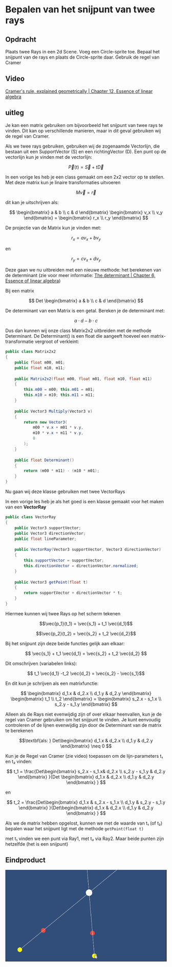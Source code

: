 # Bepalen van het snijpunt van twee rays

## Opdracht

Plaats twee Rays in een 2d Scene. Voeg een Circle-sprite toe. Bepaal het snijpunt van de rays en plaats de Circle-sprite daar. Gebruik de regel van Cramer


## Video

<a href="https://www.youtube.com/watch?v=jBsC34PxzoM&list=PLZHQObOWTQDPD3MizzM2xVFitgF8hE_ab&index=12" target="_blank">Cramer's rule, explained geometrically | Chapter 12, Essence of linear algebra</a>

## uitleg

Je kan een matrix gebruiken om bijvoorbeeld het snijpunt van twee rays te vinden. Dit kan op verschillende manieren, maar in dit geval gebruiken wij de regel van Cramer. 

Als we twee rays gebruiken, gebruiken wij de zogenaamde Vectorlijn, die bestaan uit een SupportVector (S) en een richtingVector (D). Een punt op de vectorlijn kun je vinden met de vectorlijn:

$$ \vec{P}(t) = \vec{S} + t \vec{D} $$


In een vorige les heb je een class gemaakt om een 2x2 vector op te stellen. Met deze matrix kun je linaire transformaties uitvoeren

$$ M\vec{v} = \vec{r}
$$

dit kan je uitschrijven als:

$$ \begin{bmatrix}
    a & b \\
    c & d
\end{bmatrix} 
\begin{bmatrix}
    v_x \\
    v_y
\end{bmatrix} = 
\begin{bmatrix}
    r_x \\
    r_y
\end{bmatrix} 
$$

De projectie van de Matrix kun je vinden met:

$$ r_x = a v_x + b v_y$$

en 

$$ r_y = c v_x + d v_y$$

Deze gaan we nu uitbreiden met een nieuwe methode: het berekenen van de determinant (zie voor meer informatie:
<a href="https://www.youtube.com/watch?v=Ip3X9LOh2dk&list=PLZHQObOWTQDPD3MizzM2xVFitgF8hE_ab&index=6" target="_blank" > The determinant | Chapter 6, Essence of linear algebra</a>)

Bij een matrix 

$$ Det \begin{bmatrix}
    a & b \\
    c & d
\end{bmatrix} $$

De determinant van een Matrix is een getal. Bereken je de determinant met:

$$ a\cdot d - b \cdot c$$

Dus dan kunnen wij onze class Matrix2x2 uitbreiden met de methode Determinant. De Determinant() is een float die aangeeft hoeveel een matrix-transformatie vergroot of verkleint:

````csharp
public class Matrix2x2
{
    public float m00, m01;
    public float m10, m11;

    public Matrix2x2(float m00, float m01, float m10, float m11)
    {
        this.m00 = m00; this.m01 = m01;
        this.m10 = m10; this.m11 = m11;
    }

    public Vector3 Multiply(Vector3 v)
    {
        return new Vector3(
            m00 * v.x + m01 * v.y,
            m10 * v.x + m11 * v.y,
            0
        );
    }

    public float Determinant()
    {
        return (m00 * m11) - (m10 * m01);
    }
}
````
Nu gaan wij deze klasse gebruiken met twee VectorRays


In een vorige les heb je als het goed is een klasse gemaakt voor het maken van een **VectorRay**

````csharp
public class VectorRay
{
    public Vector3 supportVector;
    public Vector3 directionVector;
    public float lineParameter;

    public VectorRay(Vector3 supportVector, Vector3 directionVector)
    {
        this.supportVector = supportVector;
        this.directionVector = directionVector.normalized;
    }

    public Vector3 getPoint(float t)
    {
        return supportVector + directionVector * t;
    }
}
````

Hiermee kunnen wij twee Rays op het scherm tekenen

$$\vec{p_1}(t_1) = \vec{s_1} + t_1 \vec{d_1}$$

$$\vec{p_2}(t_2) = \vec{s_2} + t_2 \vec{d_2}$$

Bij het snijpunt zijn deze beide functies gelijk aan elkaar:

$$ \vec{s_1} + t_1 \vec{d_1} = \vec{s_2} + t_2 \vec{d_2} $$

Dit omschrijven (variabelen links):

$$   t_1 \vec{d_1} -t_2 \vec{d_2} = \vec{s_2}  - \vec{s_1}$$

En dit kun je schrijven als een matrixfunctie:

$$
\begin{bmatrix}
d_1.x & d_2.x \\
d_1.y & d_2.y 
\end{bmatrix} 
\begin{bmatrix}
    t_1 \\
    t_2
\end{bmatrix} = 
\begin{bmatrix}
   s_2.x - s_1.x \\
    s_2.y - s_1.y
\end{bmatrix}
$$

Alleen als de Rays niet evenwijdig zijn of over elkaar heenvallen, kun je de regel van Cramer gebruiken om het snijpunt te vinden. Je kunt eenvoudig controleren of de lijnen evenwijdig zijn door de Determinant van de matrix te berekenen

$$\textbf{als: } Det\begin{bmatrix} 
d_1.x & d_2.x \\
d_1.y & d_2.y 
\end{bmatrix} \neq 0 $$

Kun je de Regel van Cramer (zie video) toepassen om de lijn-parameters t₁ en t₂ vinden:

$$ t_1 = \frac{Det\begin{bmatrix}
s_2.x - s_1.x& d_2.x \\
s_2.y - s_1.y & d_2.y 
\end{bmatrix} 
}{Det \begin{bmatrix}
d_1.x & d_2.x \\
d_1.y & d_2.y 
\end{bmatrix} 
} 
$$

en 

$$ t_2 = \frac{Det\begin{bmatrix}
d_1.x & s_2.x - s_1.x \\
 d_1.y & s_2.y - s_1.y  
\end{bmatrix} 
}{Det\begin{bmatrix}
d_1.x & d_2.x \\
d_1.y & d_2.y 
\end{bmatrix} 
} 
$$

Als we de matrix hebben opgelost, kunnen we met de waarde van t₁ (of t₂) bepalen waar het snijpunt ligt met de methode ````getPoint(float t)```` 

met t₁ vinden we een punt via Ray1, met t₂ via Ray2. Maar beide punten zijn hetzelfde (het is een snijpunt)

## Eindproduct
<img src="images/snijpuntRays.gif">
